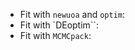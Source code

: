 
* Fit with `newuoa` and `optim`: [](den_newuoa_NM.md)
* Fit with `DEoptim``: [](den_DEoptim.md)
* Fit with `MCMCpack`: [](den_newuoa_mcmc.md)